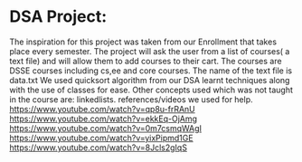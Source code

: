 # DSA Project: 
The inspiration for this project was taken from our Enrollment that takes place every semester. 
The project will ask the user from a list of courses( a text file) and will allow them to add courses to their cart. The courses are DSSE courses including cs,ee and core courses.
The name of the text file is data.txt
We used quicksort algorithm from our DSA learnt techniques along with the use of classes for ease.
Other concepts used which was not taught in the course are: linkedlists.
references/videos we used for help.
https://www.youtube.com/watch?v=qp8u-frRAnU
https://www.youtube.com/watch?v=ekkEq-OjAmg
https://www.youtube.com/watch?v=0m7csmqWAgI
https://www.youtube.com/watch?v=yixPipmd1GE
https://www.youtube.com/watch?v=8Jcls2gIqS



